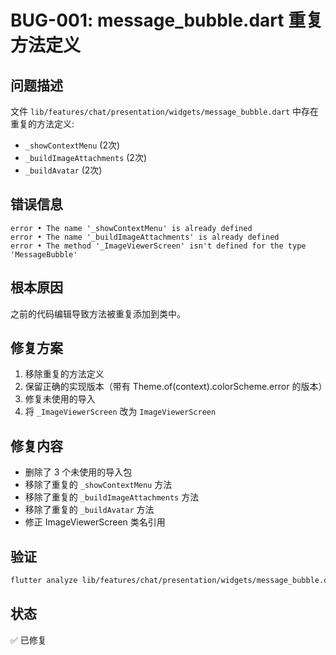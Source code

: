 # BUG-001: message_bubble.dart 重复方法定义

## 问题描述
文件 `lib/features/chat/presentation/widgets/message_bubble.dart` 中存在重复的方法定义:
- `_showContextMenu` (2次)
- `_buildImageAttachments` (2次)  
- `_buildAvatar` (2次)

## 错误信息
```
error • The name '_showContextMenu' is already defined
error • The name '_buildImageAttachments' is already defined
error • The method '_ImageViewerScreen' isn't defined for the type 'MessageBubble'
```

## 根本原因
之前的代码编辑导致方法被重复添加到类中。

## 修复方案
1. 移除重复的方法定义
2. 保留正确的实现版本（带有 Theme.of(context).colorScheme.error 的版本）
3. 修复未使用的导入
4. 将 `_ImageViewerScreen` 改为 `ImageViewerScreen`

## 修复内容
- 删除了 3 个未使用的导入包
- 移除了重复的 `_showContextMenu` 方法
- 移除了重复的 `_buildImageAttachments` 方法
- 移除了重复的 `_buildAvatar` 方法
- 修正 ImageViewerScreen 类名引用

## 验证
```bash
flutter analyze lib/features/chat/presentation/widgets/message_bubble.dart
```

## 状态
✅ 已修复
